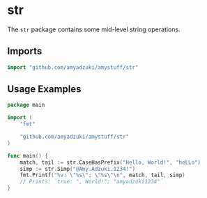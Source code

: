 # str
The `str` package contains some mid-level string operations.

## Imports
```go
import "github.com/amyadzuki/amystuff/str"
```

## Usage Examples
```go
package main

import (
	"fmt"

	"github.com/amyadzuki/amystuff/str"
)

func main() {
	match, tail := str.CaseHasPrefix("Hello, World!", "heLLo")
	simp := str.Simp("@Amy.Adzuki.1234!")
	fmt.Printf("%v: \"%s\"; \"%s\"\n", match, tail, simp)
	// Prints: `true: ", World!"; "amyadzuki1234"`
}
```
